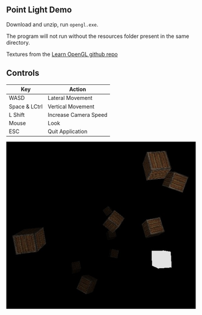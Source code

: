 ## Point Light Demo

Download and unzip, run `opengl.exe`.

The program will not run without the resources folder present in the same directory.

Textures from the [Learn OpenGL github repo](https://github.com/JoeyDeVries/LearnOpenGL)

## Controls
| Key            | Action                |
|----------------|-----------------------|
| WASD           | Lateral Movement      |
| Space &  LCtrl | Vertical Movement     |
| L Shift        | Increase Camera Speed |
| Mouse          | Look                  |
| ESC            | Quit Application      |

![image](../../../progress/point_light.jpg)
